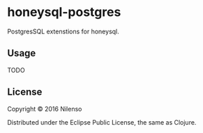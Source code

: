 # honeysql-postgres

PostgresSQL extenstions for honeysql.

## Usage

TODO

## License

Copyright © 2016 Nilenso

Distributed under the Eclipse Public License, the same as Clojure.
